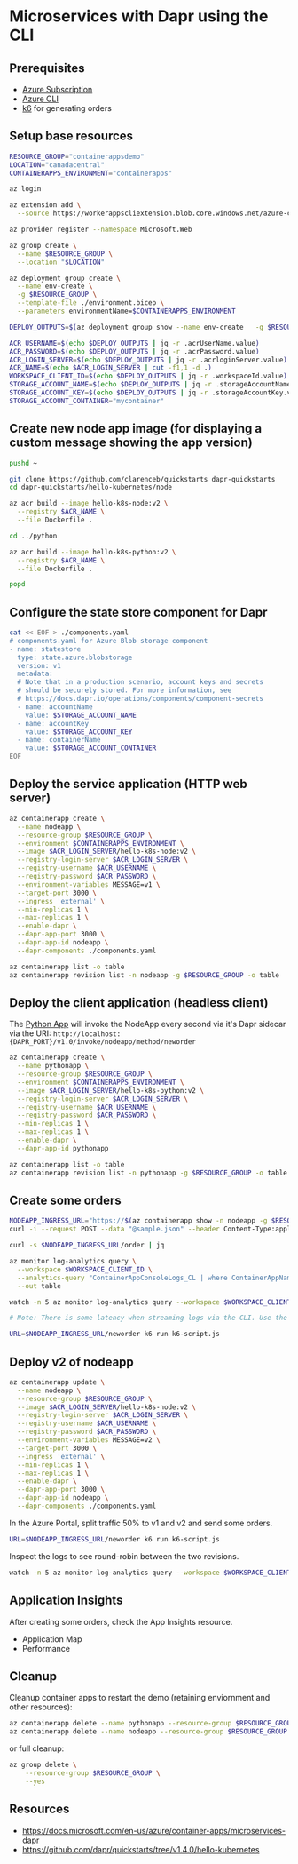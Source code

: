 Microservices with Dapr using the CLI
=====================================

Prerequisites
-------------

* [Azure Subscription](https://azure.microsoft.com/en-au/free/)
* [Azure CLI](https://docs.microsoft.com/en-us/cli/azure/install-azure-cli)
* [k6](https://k6.io/docs/getting-started/installation/) for generating orders

Setup base resources
--------------------

```sh
RESOURCE_GROUP="containerappsdemo"
LOCATION="canadacentral"
CONTAINERAPPS_ENVIRONMENT="containerapps"

az login

az extension add \
  --source https://workerappscliextension.blob.core.windows.net/azure-cli-extension/containerapp-0.2.0-py2.py3-none-any.whl

az provider register --namespace Microsoft.Web

az group create \
  --name $RESOURCE_GROUP \
  --location "$LOCATION"

az deployment group create \
  --name env-create \
  -g $RESOURCE_GROUP \
  --template-file ./environment.bicep \
  --parameters environmentName=$CONTAINERAPPS_ENVIRONMENT

DEPLOY_OUTPUTS=$(az deployment group show --name env-create   -g $RESOURCE_GROUP --query properties.outputs)

ACR_USERNAME=$(echo $DEPLOY_OUTPUTS | jq -r .acrUserName.value)
ACR_PASSWORD=$(echo $DEPLOY_OUTPUTS | jq -r .acrPassword.value)
ACR_LOGIN_SERVER=$(echo $DEPLOY_OUTPUTS | jq -r .acrloginServer.value)
ACR_NAME=$(echo $ACR_LOGIN_SERVER | cut -f1,1 -d .)
WORKSPACE_CLIENT_ID=$(echo $DEPLOY_OUTPUTS | jq -r .workspaceId.value)
STORAGE_ACCOUNT_NAME=$(echo $DEPLOY_OUTPUTS | jq -r .storageAccountName.value)
STORAGE_ACCOUNT_KEY=$(echo $DEPLOY_OUTPUTS | jq -r .storageAccountKey.value)
STORAGE_ACCOUNT_CONTAINER="mycontainer"
```

Create new node app image (for displaying a custom message showing the app version)
-----------------------------------------------------------------------------------

```sh
pushd ~

git clone https://github.com/clarenceb/quickstarts dapr-quickstarts
cd dapr-quickstarts/hello-kubernetes/node

az acr build --image hello-k8s-node:v2 \
  --registry $ACR_NAME \
  --file Dockerfile .

cd ../python

az acr build --image hello-k8s-python:v2 \
  --registry $ACR_NAME \
  --file Dockerfile .

popd
```

Configure the state store component for Dapr
--------------------------------------------

```sh
cat << EOF > ./components.yaml
# components.yaml for Azure Blob storage component
- name: statestore
  type: state.azure.blobstorage
  version: v1
  metadata:
  # Note that in a production scenario, account keys and secrets 
  # should be securely stored. For more information, see
  # https://docs.dapr.io/operations/components/component-secrets
  - name: accountName
    value: $STORAGE_ACCOUNT_NAME
  - name: accountKey
    value: $STORAGE_ACCOUNT_KEY
  - name: containerName
    value: $STORAGE_ACCOUNT_CONTAINER
EOF
```

Deploy the service application (HTTP web server)
------------------------------------------------

```sh
az containerapp create \
  --name nodeapp \
  --resource-group $RESOURCE_GROUP \
  --environment $CONTAINERAPPS_ENVIRONMENT \
  --image $ACR_LOGIN_SERVER/hello-k8s-node:v2 \
  --registry-login-server $ACR_LOGIN_SERVER \
  --registry-username $ACR_USERNAME \
  --registry-password $ACR_PASSWORD \
  --environment-variables MESSAGE=v1 \
  --target-port 3000 \
  --ingress 'external' \
  --min-replicas 1 \
  --max-replicas 1 \
  --enable-dapr \
  --dapr-app-port 3000 \
  --dapr-app-id nodeapp \
  --dapr-components ./components.yaml

az containerapp list -o table
az containerapp revision list -n nodeapp -g $RESOURCE_GROUP -o table
```

Deploy the client application (headless client)
-----------------------------------------------

The [Python App](https://github.com/dapr/quickstarts/tree/master/hello-kubernetes/python) will invoke the NodeApp every second via it's Dapr sidecar via the URI: `http://localhost:{DAPR_PORT}/v1.0/invoke/nodeapp/method/neworder`

```sh
az containerapp create \
  --name pythonapp \
  --resource-group $RESOURCE_GROUP \
  --environment $CONTAINERAPPS_ENVIRONMENT \
  --image $ACR_LOGIN_SERVER/hello-k8s-python:v2 \
  --registry-login-server $ACR_LOGIN_SERVER \
  --registry-username $ACR_USERNAME \
  --registry-password $ACR_PASSWORD \
  --min-replicas 1 \
  --max-replicas 1 \
  --enable-dapr \
  --dapr-app-id pythonapp

az containerapp list -o table
az containerapp revision list -n pythonapp -g $RESOURCE_GROUP -o table
```

Create some orders
------------------

```sh
NODEAPP_INGRESS_URL="https://$(az containerapp show -n nodeapp -g $RESOURCE_GROUP --query configuration.ingress.fqdn -o tsv)"
curl -i --request POST --data "@sample.json" --header Content-Type:application/json $NODEAPP_INGRESS_URL/neworder

curl -s $NODEAPP_INGRESS_URL/order | jq

az monitor log-analytics query \
  --workspace $WORKSPACE_CLIENT_ID \
  --analytics-query "ContainerAppConsoleLogs_CL | where ContainerAppName_s == 'nodeapp' and (Log_s contains 'persisted' or Log_s contains 'order') | where TimeGenerated >= ago(30m) | project ContainerAppName_s, Log_s, TimeGenerated | order by TimeGenerated desc | take 20" \
  --out table

watch -n 5 az monitor log-analytics query --workspace $WORKSPACE_CLIENT_ID --analytics-query "\"ContainerAppConsoleLogs_CL | where ContainerAppName_s == 'nodeapp' and (Log_s contains 'persisted' or Log_s contains 'order') | where TimeGenerated >= ago(30m) | project ContainerAppName_s, Log_s, TimeGenerated | order by TimeGenerated desc | take 20\"" --out table

# Note: There is some latency when streaming logs via the CLI. Use the Azure Portal if you want to query logs with less latency.

URL=$NODEAPP_INGRESS_URL/neworder k6 run k6-script.js
```

Deploy v2 of nodeapp
--------------------

```sh
az containerapp update \
  --name nodeapp \
  --resource-group $RESOURCE_GROUP \
  --image $ACR_LOGIN_SERVER/hello-k8s-node:v2 \
  --registry-login-server $ACR_LOGIN_SERVER \
  --registry-username $ACR_USERNAME \
  --registry-password $ACR_PASSWORD \
  --environment-variables MESSAGE=v2 \
  --target-port 3000 \
  --ingress 'external' \
  --min-replicas 1 \
  --max-replicas 1 \
  --enable-dapr \
  --dapr-app-port 3000 \
  --dapr-app-id nodeapp \
  --dapr-components ./components.yaml
```

In the Azure Portal, split traffic 50% to v1 and v2 and send some orders.

```sh
URL=$NODEAPP_INGRESS_URL/neworder k6 run k6-script.js
```

Inspect the logs to see round-robin between the two revisions.

```sh
watch -n 5 az monitor log-analytics query --workspace $WORKSPACE_CLIENT_ID --analytics-query "\"ContainerAppConsoleLogs_CL | where ContainerAppName_s == 'nodeapp' and (Log_s contains 'persisted' or Log_s contains 'order') | where TimeGenerated >= ago(30m) | project ContainerAppName_s, Log_s, TimeGenerated | order by TimeGenerated desc | take 20\"" --out table
```

Application Insights
--------------------

After creating some orders, check the App Insights resource.

* Application Map
* Performance

Cleanup
-------

Cleanup container apps to restart the demo (retaining enviornment and other resources):

```sh
az containerapp delete --name pythonapp --resource-group $RESOURCE_GROUP --yes
az containerapp delete --name nodeapp --resource-group $RESOURCE_GROUP --yes
```

or full cleanup:

```sh
az group delete \
    --resource-group $RESOURCE_GROUP \
    --yes
```

Resources
---------

* https://docs.microsoft.com/en-us/azure/container-apps/microservices-dapr
* https://github.com/dapr/quickstarts/tree/v1.4.0/hello-kubernetes
